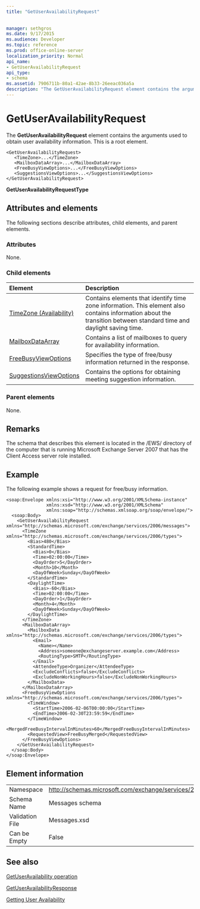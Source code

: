 ```yaml
---
title: "GetUserAvailabilityRequest"
 
 
manager: sethgros
ms.date: 9/17/2015
ms.audience: Developer
ms.topic: reference
ms.prod: office-online-server
localization_priority: Normal
api_name:
- GetUserAvailabilityRequest
api_type:
- schema
ms.assetid: 7906711b-80a1-42ae-8b33-26eeac036a5a
description: "The GetUserAvailabilityRequest element contains the arguments used to obtain user availability information. This is a root element."
---
```


# GetUserAvailabilityRequest

The **GetUserAvailabilityRequest** element contains the arguments used to obtain user availability information. This is a root element. 
  
```
<GetUserAvailabilityRequest>
   <TimeZone>...</TimeZone>
   <MailboxDataArray>...</MailboxDataArray>
   <FreeBusyViewOptions>...</FreeBusyViewOptions>
   <SuggestionsViewOptions>...</SuggestionsViewOptions>
</GetUserAvailabilityRequest>
```

 **GetUserAvailabilityRequestType**
## Attributes and elements

The following sections describe attributes, child elements, and parent elements.
  
### Attributes

None.
  
### Child elements

|**Element**|**Description**|
|:-----|:-----|
|[TimeZone (Availability)](timezone-availability.md) <br/> |Contains elements that identify time zone information. This element also contains information about the transition between standard time and daylight saving time.  <br/> |
|[MailboxDataArray](mailboxdataarray.md) <br/> |Contains a list of mailboxes to query for availability information.  <br/> |
|[FreeBusyViewOptions](freebusyviewoptions.md) <br/> |Specifies the type of free/busy information returned in the response.  <br/> |
|[SuggestionsViewOptions](suggestionsviewoptions.md) <br/> |Contains the options for obtaining meeting suggestion information.  <br/> |
   
### Parent elements

None.
  
## Remarks

The schema that describes this element is located in the /EWS/ directory of the computer that is running Microsoft Exchange Server 2007 that has the Client Access server role installed.
  
## Example

The following example shows a request for free/busy information.
  
```
<soap:Envelope xmlns:xsi="http://www.w3.org/2001/XMLSchema-instance" 
               xmlns:xsd="http://www.w3.org/2001/XMLSchema" 
               xmlns:soap="http://schemas.xmlsoap.org/soap/envelope/">
  <soap:Body>
    <GetUserAvailabilityRequest xmlns="http://schemas.microsoft.com/exchange/services/2006/messages">
      <TimeZone xmlns="http://schemas.microsoft.com/exchange/services/2006/types">
        <Bias>480</Bias>
        <StandardTime>
          <Bias>0</Bias>
          <Time>02:00:00</Time>
          <DayOrder>5</DayOrder>
          <Month>10</Month>
          <DayOfWeek>Sunday</DayOfWeek>
        </StandardTime>
        <DaylightTime>
          <Bias>-60</Bias>
          <Time>02:00:00</Time>
          <DayOrder>1</DayOrder>
          <Month>4</Month>
          <DayOfWeek>Sunday</DayOfWeek>
        </DaylightTime>
      </TimeZone>
      <MailboxDataArray>
        <MailboxData xmlns="http://schemas.microsoft.com/exchange/services/2006/types">
          <Email>
            <Name></Name>
            <Address>someone@exchangeserver.example.com</Address>
            <RoutingType>SMTP</RoutingType>
          </Email>
          <AttendeeType>Organizer</AttendeeType>
          <ExcludeConflicts>false</ExcludeConflicts>
          <ExcludeNonWorkingHours>false</ExcludeNonWorkingHours>
        </MailboxData>
      </MailboxDataArray>
      <FreeBusyViewOptions xmlns="http://schemas.microsoft.com/exchange/services/2006/types">
        <TimeWindow>
          <StartTime>2006-02-06T00:00:00</StartTime>
          <EndTime>2006-02-30T23:59:59</EndTime>
        </TimeWindow>
        <MergedFreeBusyIntervalInMinutes>60</MergedFreeBusyIntervalInMinutes>
        <RequestedView>FreeBusyMerged</RequestedView>
      </FreeBusyViewOptions>
    </GetUserAvailabilityRequest>
  </soap:Body>
</soap:Envelope>
```

## Element information

|||
|:-----|:-----|
|Namespace  <br/> |http://schemas.microsoft.com/exchange/services/2006/messages  <br/> |
|Schema Name  <br/> |Messages schema  <br/> |
|Validation File  <br/> |Messages.xsd  <br/> |
|Can be Empty  <br/> |False  <br/> |
   
## See also



[GetUserAvailability operation](getuseravailability-operation.md)
  
[GetUserAvailabilityResponse](getuseravailabilityresponse.md)


[Getting User Availability](http://msdn.microsoft.com/library/d4133fcb-9b0f-4e6b-aadf-a389da83516a%28Office.15%29.aspx)

